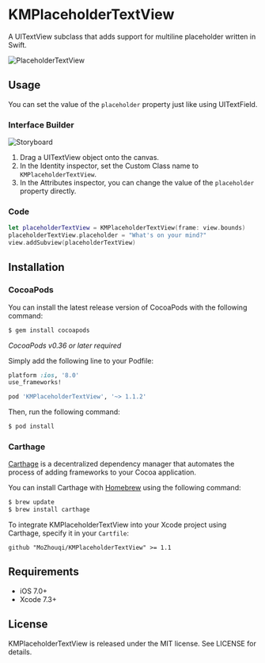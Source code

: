 KMPlaceholderTextView
============

A UITextView subclass that adds support for multiline placeholder written in Swift.

![PlaceholderTextView](https://raw.githubusercontent.com/MoZhouqi/KMPlaceholderTextView/master/Screenshots/preview.gif)

## Usage

You can set the value of the `placeholder` property just like using UITextField.

### Interface Builder

![Storyboard](https://raw.githubusercontent.com/MoZhouqi/KMPlaceholderTextView/master/Screenshots/storyboard-setting.gif)

1. Drag a UITextView object onto the canvas.
2. In the Identity inspector, set the Custom Class name to `KMPlaceholderTextView`.
3. In the Attributes inspector, you can change the value of the `placeholder` property directly.

### Code

```swift
let placeholderTextView = KMPlaceholderTextView(frame: view.bounds)
placeholderTextView.placeholder = "What's on your mind?"
view.addSubview(placeholderTextView)
```
## Installation

### CocoaPods

You can install the latest release version of CocoaPods with the following command:

```bash
$ gem install cocoapods
```

*CocoaPods v0.36 or later required*

Simply add the following line to your Podfile:

```ruby
platform :ios, '8.0' 
use_frameworks!

pod 'KMPlaceholderTextView', '~> 1.1.2' 
```

Then, run the following command:

```bash
$ pod install
```

### Carthage

[Carthage](https://github.com/Carthage/Carthage) is a decentralized dependency manager that automates the process of adding frameworks to your Cocoa application.

You can install Carthage with [Homebrew](http://brew.sh/) using the following command:

```bash
$ brew update
$ brew install carthage
```

To integrate KMPlaceholderTextView into your Xcode project using Carthage, specify it in your `Cartfile`:

```ogdl
github "MoZhouqi/KMPlaceholderTextView" >= 1.1
```

## Requirements

- iOS 7.0+
- Xcode 7.3+

## License

KMPlaceholderTextView is released under the MIT license. See LICENSE for details.
